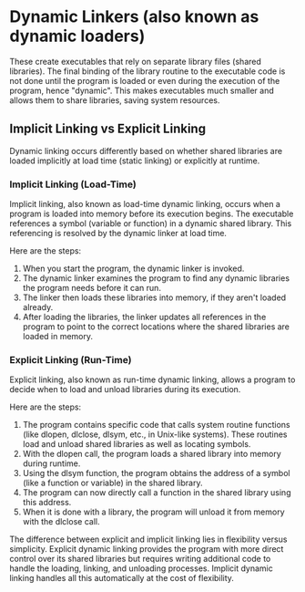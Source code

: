 # Dynamic Linkers (also known as dynamic loaders)

These create executables that rely on separate library files (shared libraries). 
The final binding of the library routine to the executable code is not done until the program is loaded or even during the execution of the program, hence "dynamic". 
This makes executables much smaller and allows them to share libraries, saving system resources.

## Implicit Linking vs Explicit Linking

Dynamic linking occurs differently based on whether shared libraries are loaded implicitly at load time (static linking) or explicitly at runtime.

### Implicit Linking (Load-Time)

Implicit linking, also known as load-time dynamic linking, occurs when a program is loaded into memory before its execution begins. The executable references a symbol (variable or function) in a dynamic shared library. This referencing is resolved by the dynamic linker at load time.

Here are the steps:

1. When you start the program, the dynamic linker is invoked.
2. The dynamic linker examines the program to find any dynamic libraries the program needs before it can run.
3. The linker then loads these libraries into memory, if they aren't loaded already.
4. After loading the libraries, the linker updates all references in the program to point to the correct locations where the shared libraries are loaded in memory.

### Explicit Linking (Run-Time)

Explicit linking, also known as run-time dynamic linking, allows a program to decide when to load and unload libraries during its execution.

Here are the steps:

1. The program contains specific code that calls system routine functions (like dlopen, dlclose, dlsym, etc., in Unix-like systems). These routines load and unload shared libraries as well as locating symbols.
2. With the dlopen call, the program loads a shared library into memory during runtime.
3. Using the dlsym function, the program obtains the address of a symbol (like a function or variable) in the shared library.
4. The program can now directly call a function in the shared library using this address.
5. When it is done with a library, the program will unload it from memory with the dlclose call.


The difference between explicit and implicit linking lies in flexibility versus simplicity. 
Explicit dynamic linking provides the program with more direct control over its shared libraries but requires writing additional code to handle the loading, linking, and unloading processes. 
Implicit dynamic linking handles all this automatically at the cost of flexibility.

